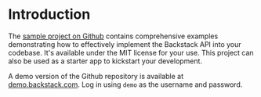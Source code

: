 
# Introduction

The [sample project on Github](https://github.com/deloachtech/backstack-vue) contains comprehensive examples demonstrating how to effectively implement the Backstack API into your codebase. It's available under the MIT license for your use. This project can also be used as a starter app to kickstart your development.

A demo version of the Github repository is available at [demo.backstack.com](https://demo.backstack.com/). Log in using `demo` as the username and password.
